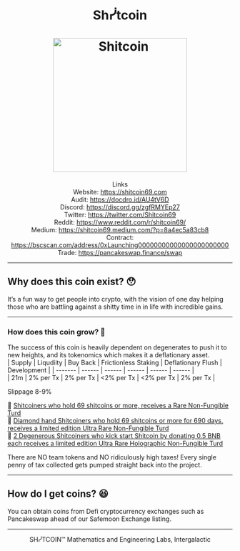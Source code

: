 <h1 align="center">
Shᓰtcoin
<br/><br/>
<img src="https://i.ibb.co/S3zBHmJ/Shit-coinn-logo-amazing.png" alt="Shitcoin" width="300"/>
</h1>

<div align="center">

Links  
Website: https://shitcoin69.com  
Audit: https://docdro.id/AU4tV6D  
Discord: https://discord.gg/zgfRMYEp27  
Twitter: https://twitter.com/Shitcoin69    
Reddit: https://www.reddit.com/r/shitcoin69/  
Medium: https://shitcoin69.medium.com/?p=8a4ec5a83cb8    
Contract: https://bscscan.com/address/0xLaunching00000000000000000000000  
Trade: https://pancakeswap.finance/swap    

</div>


-------
## Why does this coin exist? 😯

It’s a fun way to get people into crypto, with the vision of one day helping those who are battling against a shitty time in in life with incredible gains.  

-------
### How does this coin grow? 🧐

The success of this coin is heavily dependent on degenerates to push it to new heights, and its tokenomics which makes it a deflationary asset.  
|  Supply  |   Liqudiity    |      Buy Back     |   Frictionless Staking       |   Deflationary Flush |  Development |
|  ------- |    ------      |       ------      |          ------              |     ------           |    ------    |  
|   21m    |   2% per Tx    |      2% per Tx    |        <2% per Tx            |    <2% per Tx        |   2% per Tx  |    

Slippage 8-9%  

💩 [Shitcoiners who hold 69 shitcoins or more, receives a Rare Non-Fungible Turd](https://i.ibb.co/rFgRVWB/Thanks-for-buying-Shitcoin.png)    
💎 [Diamond hand Shitcoiners who hold 69 shitcoins or more for 690 days, receives a limited edition Ultra Rare Non-Fungible Turd](https://i.ibb.co/fksdXpm/Degenerosity-NFT.png)  
🙊 [2 Degenerous Shitcoiners who kick start Shitcoin by donating 0.5 BNB each receives a limited edition Ultra Rare Holographic Non-Fungible Turd](https://i.ibb.co/kHRvjm3/Diamond-hand-2.png)  

There are NO team tokens and NO ridiculously high taxes! Every single penny of tax collected gets pumped straight back into the project.  




-------
## How do I get coins? 😆 

You can obtain coins from Defi cryptocurrency exchanges such as Pancakeswap ahead of our Safemoon Exchange listing.


<div align="center">  
      
    
*********************************************************  
    
SHᓰTCOIN™ Mathematics and Engineering Labs, Intergalactic  
     
</div align="center">

